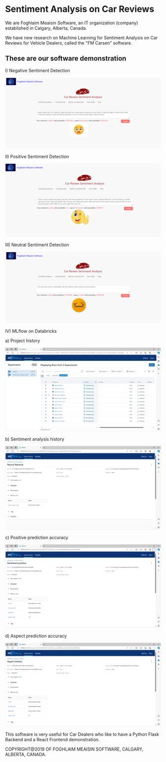 <h1>Sentiment Analysis on Car Reviews</h1>

We are Foghlaim Meaisin Software, an IT organization (company) established in Calgary, Alberta, Canada.

We have new research on Machine Learning for Sentiment Analysis on Car Reviews for Vehicle Dealers, called the "FM Carsen" software.
 
<h2>These are our software demonstration</h2>
 
I) Negative Sentiment Detection
 
<img src="marketing/negative-carsen.png">
 
II) Positive Sentiment Detection

<img src="marketing/positive-carsen.png">

III) Neutral Sentiment Detection

<img src="marketing/neutral-carsen.png">

IV) MLflow on Databricks

a) Project history

<img src="marketing/mlflow1.png">

b) Sentiment analysis history

<img src="marketing/mlflow2.png">

c) Positive prediction accuracy

<img src="marketing/mlflow3.png">

d) Aspect prediction accuracy

<img src="marketing/mlflow4.png">

This software is very useful for Car Dealers who like to have a Python Flask Backend and a React Frontend demonstration.

COPYRIGHT@2019 OF FOGHLAIM MEAISIN SOFTWARE, CALGARY, ALBERTA, CANADA.
